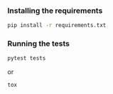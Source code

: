 ### Installing the requirements
```bash
pip install -r requirements.txt
```
### Running the tests
```bash
pytest tests
```
or
```bash
tox
```